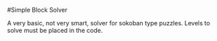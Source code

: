 #Simple Block Solver

A very basic, not very smart, solver for sokoban type puzzles.  Levels to solve must be placed in the code.